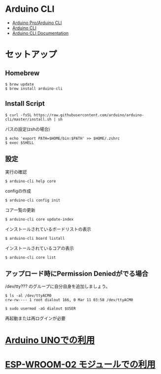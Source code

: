 # Arduino CLI

* [Arduino Pro/Arduino CLI](https://www.arduino.cc/pro/cli)
* [Arduino CLI](https://github.com/arduino/arduino-cli)
* [Arduino CLI Documentation](https://arduino.github.io/arduino-cli/)

# セットアップ

## Homebrew

	$ brew update
	$ brew install arduino-cli
	
## Install Script

	$ curl -fsSL https://raw.githubusercontent.com/arduino/arduino-cli/master/install.sh | sh

パスの設定(zshの場合)

	$ echo 'export PATH=$HOME/bin:$PATH' >> $HOME/.zshrc
	$ exec $SHELL
	
## 設定

実行の確認

	$ arduino-cli help core

configの作成

	$ arduino-cli config init

コア一覧の更新

	$ arduino-cli core update-index

インストールされているボードリストの表示

	$ arduino-cli board listall
	
インストールされているコアの表示

	$ arduino-cli core list

## アップロード時にPermission Deniedがでる場合

/dev/tty??? のグループに自分自身を追加しましょう。

	$ ls -al /dev/ttyACM0
	crw-rw---- 1 root dialout 166, 0 Mar 11 03:58 /dev/ttyACM0

	$ sudo usermod -aG dialout $USER

再起動または再ログインが必要


# [Arduino UNOでの利用](./UNO)
# [ESP-WROOM-02 モジュールでの利用](./ESP-WROOM-02)
